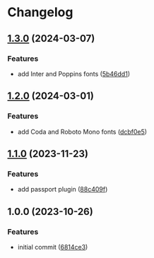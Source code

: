 # Changelog

## [1.3.0](https://github.com/lemonadesocial/lemonade-ssi/compare/v1.2.0...v1.3.0) (2024-03-07)


### Features

* add Inter and Poppins fonts ([5b46dd1](https://github.com/lemonadesocial/lemonade-ssi/commit/5b46dd1c3890f63b2e40d542520d451e33e56307))

## [1.2.0](https://github.com/lemonadesocial/lemonade-ssi/compare/v1.1.0...v1.2.0) (2024-03-01)


### Features

* add Coda and Roboto Mono fonts ([dcbf0e5](https://github.com/lemonadesocial/lemonade-ssi/commit/dcbf0e5408e986560e85c532ae2b1c510857bae8))

## [1.1.0](https://github.com/lemonadesocial/lemonade-ssi/compare/v1.0.0...v1.1.0) (2023-11-23)


### Features

* add passport plugin ([88c409f](https://github.com/lemonadesocial/lemonade-ssi/commit/88c409f42f06e04887ba699f61d4531517968a03))

## 1.0.0 (2023-10-26)


### Features

* initial commit ([6814ce3](https://github.com/lemonadesocial/lemonade-ssi/commit/6814ce339d5fd5fe27fd967c409592f353ed7cfa))
